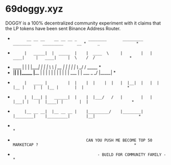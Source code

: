 # 69doggy.xyz
DOGGY is a 100% decentralized community experiment with it claims that the LP tokens have been sent Binance Address Router.

 *           __ __ __    __ __ __ _     ________       _________    ________     _________      __ *     _                *
 *          |   _____|  |  _____  |    |  ____  \     |        |   |   ____|     |   ____|     |  \    /  /               *
 *    ____  |  |        |  |____| |    |  |   \  \    |   __   |   |  |          |  |           \  \__/  /      _____     *
 *   |____| |  |_____   |______   |    |  |    |  |   |  |  |  |   |  |  ___     |  |   ___      \_    _/      |_____|    *          
 *          |   ____ |         |  |    |  |    |  |   |  |__|  |   |  | |__ |    |  |  |__ |       |  |                   *        
 *          |  |___| |   ______|  |    |  |___/   /   |        |   |  |___| |    |  |____| |       |  |                   *
 *          |__ __ __|  |__ __ __ |    |_________/    |________|   |________|    |_________|       |__|                   *
 *                                                                                                                        *
 *                                     CAN YOU PUSH ME BECOME TOP 50 MARKETCAP ?                                          *
 *                                          - BUILD FOR COMMUNITY FAMILY -                                                *                          

 
